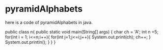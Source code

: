 # pyramidAlphabets
here is a code of pyramidAlphabets in java.



public class n{
   public static void main(String[] args) {
char ch = 'A';
int n =5;
for(int i = 1; i<=n;i++){
    for(int j=1;j<=i;j++){
        System.out.print(ch);
        ch++;
    }
     System.out.println();
}
   }
}

